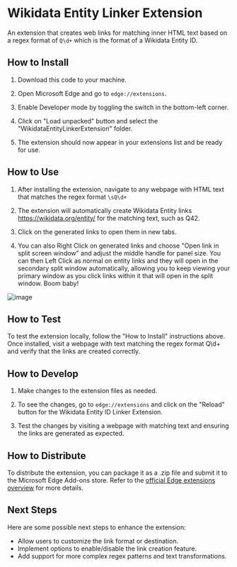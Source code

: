# Wikidata Entity Linker Extension

An extension that creates web links for matching inner HTML text based on a regex format of `Q\d+` which is the format of a Wikidata Entity ID.

## How to Install

1. Download this code to your machine.

2. Open Microsoft Edge and go to `edge://extensions`.

3. Enable Developer mode by toggling the switch in the bottom-left corner.

4. Click on "Load unpacked" button and select the "WikidataEntityLinkerExtension" folder.

5. The extension should now appear in your extensions list and be ready for use.

## How to Use

1. After installing the extension, navigate to any webpage with HTML text that matches the regex format `\sQ\d+`

2. The extension will automatically create Wikidata Entity links https://wikidata.org/entity/ for the matching text, such as Q42.

3. Click on the generated links to open them in new tabs.

4. You can also Right Click on generated links and choose "Open link in split screen window" and adjust the middle handle for panel size.  You can then Left Click as normal on entity links and they will open in the secondary split window automatically, allowing you to keep viewing your primary window as you click links within it that will open in the split window.  Boom baby! 

![image](https://github.com/thadguidry/wikidata-entity-linker/assets/986438/8bd4c51e-1914-4cb1-a9a3-dfe785b0efc0)

## How to Test

To test the extension locally, follow the "How to Install" instructions above. Once installed, visit a webpage with text matching the regex format Q\\d+ and verify that the links are created correctly.

## How to Develop

1. Make changes to the extension files as needed.

2. To see the changes, go to `edge://extensions` and click on the "Reload" button for the Wikidata Entity ID Linker Extension.

3. Test the changes by visiting a webpage with matching text and ensuring the links are generated as expected.

## How to Distribute

To distribute the extension, you can package it as a .zip file and submit it to the Microsoft Edge Add-ons store. Refer to the [official Edge extensions overview](https://learn.microsoft.com/en-us/microsoft-edge/extensions-chromium/) for more details.

## Next Steps

Here are some possible next steps to enhance the extension:

- Allow users to customize the link format or destination.
- Implement options to enable/disable the link creation feature.
- Add support for more complex regex patterns and text transformations.
